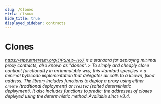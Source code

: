 ```yaml
---
slug: /Clones
title: Clones
hide_title: true
displayed_sidebar: contracts
---
```

# Clones







*https://eips.ethereum.org/EIPS/eip-1167 is a standard for deploying minimal proxy contracts, also known as &quot;clones&quot;. &gt; To simply and cheaply clone contract functionality in an immutable way, this standard specifies &gt; a minimal bytecode implementation that delegates all calls to a known, fixed address. The library includes functions to deploy a proxy using either `create` (traditional deployment) or `create2` (salted deterministic deployment). It also includes functions to predict the addresses of clones deployed using the deterministic method. _Available since v3.4._*


